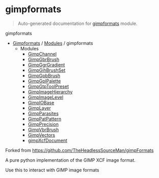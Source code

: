 # gimpformats

> Auto-generated documentation for [gimpformats](../../gimpformats/__init__.py) module.

gimpformats

- [Gimpformats](../README.md#gimpformats-index) / [Modules](../README.md#gimpformats-modules) / gimpformats
    - Modules
        - [GimpChannel](GimpChannel.md#gimpchannel)
        - [GimpGbrBrush](GimpGbrBrush.md#gimpgbrbrush)
        - [GimpGgrGradient](GimpGgrGradient.md#gimpggrgradient)
        - [GimpGihBrushSet](GimpGihBrushSet.md#gimpgihbrushset)
        - [GimpGpbBrush](GimpGpbBrush.md#gimpgpbbrush)
        - [GimpGplPalette](GimpGplPalette.md#gimpgplpalette)
        - [GimpGtpToolPreset](GimpGtpToolPreset.md#gimpgtptoolpreset)
        - [GimpImageHierarchy](GimpImageHierarchy.md#gimpimagehierarchy)
        - [GimpImageLevel](GimpImageLevel.md#gimpimagelevel)
        - [GimpIOBase](GimpIOBase.md#gimpiobase)
        - [GimpLayer](GimpLayer.md#gimplayer)
        - [GimpParasites](GimpParasites.md#gimpparasites)
        - [GimpPatPattern](GimpPatPattern.md#gimppatpattern)
        - [GimpPrecision](GimpPrecision.md#gimpprecision)
        - [GimpVbrBrush](GimpVbrBrush.md#gimpvbrbrush)
        - [GimpVectors](GimpVectors.md#gimpvectors)
        - [gimpXcfDocument](gimpXcfDocument.md#gimpxcfdocument)

Forked from https://github.com/TheHeadlessSourceMan/gimpFormats

A pure python implementation of the GIMP XCF image format.

Use this to interact with GIMP image formats
